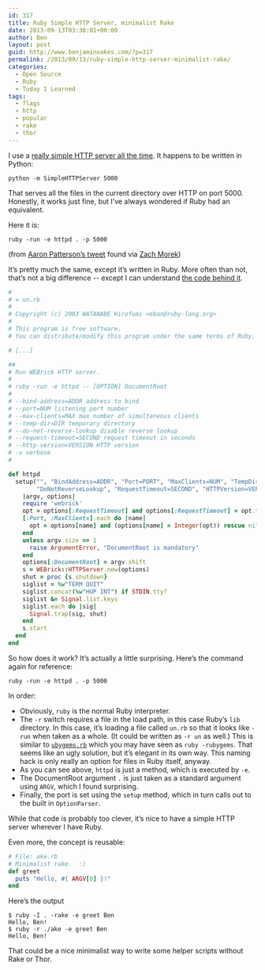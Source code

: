 ```yaml
---
id: 317
title: Ruby Simple HTTP Server, minimalist Rake
date: 2013-09-13T03:38:01+00:00
author: Ben
layout: post
guid: http://www.benjaminoakes.com/?p=317
permalink: /2013/09/13/ruby-simple-http-server-minimalist-rake/
categories:
  - Open Source
  - Ruby
  - Today I Learned
tags:
  - flags
  - http
  - popular
  - rake
  - thor
---
```

I use a [really simple HTTP server all the time](http://www.linuxjournal.com/content/tech-tip-really-simple-http-server-python). It happens to be written in Python:

```
python -m SimpleHTTPServer 5000
```

That serves all the files in the current directory over HTTP on port 5000. Honestly, it works just fine, but I&#8217;ve always wondered if Ruby had an equivalent.

Here it is:

```
ruby -run -e httpd . -p 5000
```

(from [Aaron Patterson&#8217;s tweet](https://twitter.com/tenderlove/status/351554818579505152) found via [Zach Morek](http://zachmorek.com))

It&#8217;s pretty much the same, except it&#8217;s written in Ruby. More often than not, that&#8217;s not a big difference -- except I can understand [the code behind it](https://github.com/ruby/ruby/blob/trunk/lib/un.rb#L313).

```ruby
#
# = un.rb
#
# Copyright (c) 2003 WATANABE Hirofumi <eban@ruby-lang.org>
#
# This program is free software.
# You can distribute/modify this program under the same terms of Ruby.

# [...]

##
# Run WEBrick HTTP server.
#
# ruby -run -e httpd -- [OPTION] DocumentRoot
#
# --bind-address=ADDR address to bind
# --port=NUM listening port number
# --max-clients=MAX max number of simultaneous clients
# --temp-dir=DIR temporary directory
# --do-not-reverse-lookup disable reverse lookup
# --request-timeout=SECOND request timeout in seconds
# --http-version=VERSION HTTP version
# -v verbose
#

def httpd
  setup("", "BindAddress=ADDR", "Port=PORT", "MaxClients=NUM", "TempDir=DIR",
        "DoNotReverseLookup", "RequestTimeout=SECOND", "HTTPVersion=VERSION") do
    |argv, options|
    require 'webrick'
    opt = options[:RequestTimeout] and options[:RequestTimeout] = opt.to_i
    [:Port, :MaxClients].each do |name|
      opt = options[name] and (options[name] = Integer(opt)) rescue nil
    end
    unless argv.size == 1
      raise ArgumentError, "DocumentRoot is mandatory"
    end
    options[:DocumentRoot] = argv.shift
    s = WEBrick::HTTPServer.new(options)
    shut = proc {s.shutdown}
    siglist = %w"TERM QUIT"
    siglist.concat(%w"HUP INT") if STDIN.tty?
    siglist &= Signal.list.keys
    siglist.each do |sig|
      Signal.trap(sig, shut)
    end
    s.start
  end
end
```

So how does it work? It&#8217;s actually a little surprising. Here&#8217;s the command again for reference:

```
ruby -run -e httpd . -p 5000
```

In order:

  * Obviously, `ruby` is the normal Ruby interpreter.
  * The `-r` switch requires a file in the load path, in this case Ruby&#8217;s `lib` directory. In this case, it&#8217;s loading a file called `un.rb` so that it looks like `-run` when taken as a whole. (It could be written as `-r un` as well.) This is similar to [`ubygems.rb`](https://github.com/ruby/ruby/blob/trunk/lib/ubygems.rb) which you may have seen as `ruby -rubygems`. That seems like an ugly solution, but it&#8217;s elegant in its own way. This naming hack is only really an option for files in Ruby itself, anyway.
  * As you can see above, `httpd` is just a method, which is executed by `-e`.
  * The DocumentRoot argument `.` is just taken as a standard argument using `ARGV`, which I found surprising.
  * Finally, the port is set using the `setup` method, which in turn calls out to the built in `OptionParser`.

While that code is probably too clever, it&#8217;s nice to have a simple HTTP server wherever I have Ruby.

Even more, the concept is reusable:

```ruby
# File: ake.rb
# Minimalist rake.  :)
def greet
  puts "Hello, #{ ARGV[0] }!"
end
```

Here&#8217;s the output

```
$ ruby -I . -rake -e greet Ben
Hello, Ben!
$ ruby -r ./ake -e greet Ben
Hello, Ben!
```

That could be a nice minimalist way to write some helper scripts without Rake or Thor.
